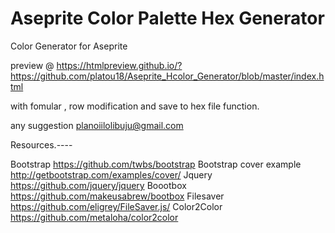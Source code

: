 # Aseprite Color Palette Hex Generator
Color Generator for Aseprite 

preview @ https://htmlpreview.github.io/?https://github.com/platou18/Aseprite_Hcolor_Generator/blob/master/index.html

with fomular , row modification and save to hex file function.

any suggestion planoiilolibuju@gmail.com

Resources.----

Bootstrap https://github.com/twbs/bootstrap
Bootstrap cover example http://getbootstrap.com/examples/cover/
Jquery https://github.com/jquery/jquery
Boootbox https://github.com/makeusabrew/bootbox
Filesaver https://github.com/eligrey/FileSaver.js/
Color2Color https://github.com/metaloha/color2color
